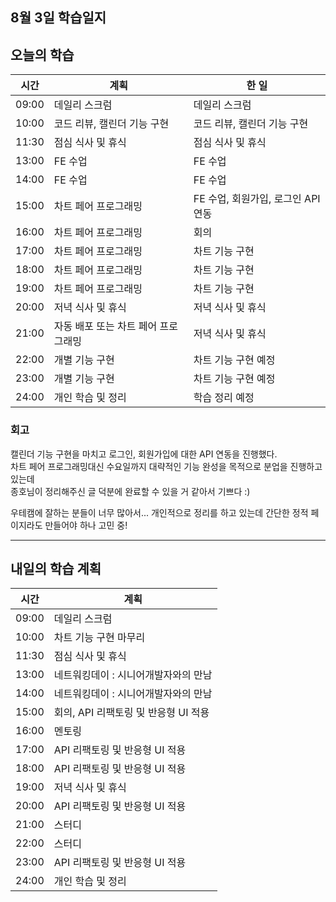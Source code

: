## 8월 3일 학습일지

## 오늘의 학습

| 시간  | 계획                                | 한 일                              |
| ----- | ----------------------------------- | ---------------------------------- |
| 09:00 | 데일리 스크럼                       | 데일리 스크럼                      |
| 10:00 | 코드 리뷰, 캘린더 기능 구현         | 코드 리뷰, 캘린더 기능 구현        |
| 11:30 | 점심 식사 및 휴식                   | 점심 식사 및 휴식                  |
| 13:00 | FE 수업                             | FE 수업                            |
| 14:00 | FE 수업                             | FE 수업                            |
| 15:00 | 차트 페어 프로그래밍                | FE 수업, 회원가입, 로그인 API 연동 |
| 16:00 | 차트 페어 프로그래밍                | 회의                               |
| 17:00 | 차트 페어 프로그래밍                | 차트 기능 구현                     |
| 18:00 | 차트 페어 프로그래밍                | 차트 기능 구현                     |
| 19:00 | 차트 페어 프로그래밍                | 차트 기능 구현                     |
| 20:00 | 저녁 식사 및 휴식                   | 저녁 식사 및 휴식                  |
| 21:00 | 자동 배포 또는 차트 페어 프로그래밍 | 저녁 식사 및 휴식                  |
| 22:00 | 개별 기능 구현                      | 차트 기능 구현 예정                |
| 23:00 | 개별 기능 구현                      | 차트 기능 구현 예정                |
| 24:00 | 개인 학습 및 정리                   | 학습 정리 예정                     |

### 회고

캘린더 기능 구현을 마치고 로그인, 회원가입에 대한 API 연동을 진행했다.  
차트 페어 프로그래밍대신 수요일까지 대략적인 기능 완성을 목적으로 분업을 진행하고 있는데  
종호님이 정리해주신 글 덕분에 완료할 수 있을 거 같아서 기쁘다 :)

우테캠에 잘하는 분들이 너무 많아서... 개인적으로 정리를 하고 있는데 간단한 정적 페이지라도 만들어야 하나 고민 중!

---

## 내일의 학습 계획

| 시간  | 계획                                 |
| ----- | ------------------------------------ |
| 09:00 | 데일리 스크럼                        |
| 10:00 | 차트 기능 구현 마무리                |
| 11:30 | 점심 식사 및 휴식                    |
| 13:00 | 네트워킹데이 : 시니어개발자와의 만남 |
| 14:00 | 네트워킹데이 : 시니어개발자와의 만남 |
| 15:00 | 회의, API 리팩토링 및 반응형 UI 적용 |
| 16:00 | 멘토링                               |
| 17:00 | API 리팩토링 및 반응형 UI 적용       |
| 18:00 | API 리팩토링 및 반응형 UI 적용       |
| 19:00 | 저녁 식사 및 휴식                    |
| 20:00 | API 리팩토링 및 반응형 UI 적용       |
| 21:00 | 스터디                               |
| 22:00 | 스터디                               |
| 23:00 | API 리팩토링 및 반응형 UI 적용       |
| 24:00 | 개인 학습 및 정리                    |
